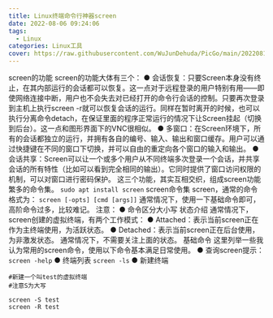 ```yaml
---
title: Linux终端命令行神器screen
date: 2022-08-06 09:24:06
tags: 
  - Linux
categories: Linux工具
cover: https://raw.githubusercontent.com/WuJunDehuda/PicGo/main/20220811161528.png
---
```

screen的功能
screen的功能大体有三个：
● 会话恢复：只要Screen本身没有终止，在其内部运行的会话都可以恢复。这一点对于远程登录的用户特别有用——即使网络连接中断，用户也不会失去对已经打开的命令行会话的控制。只要再次登录到主机上执行screen -r就可以恢复会话的运行。同样在暂时离开的时候，也可以执行分离命令detach，在保证里面的程序正常运行的情况下让Screen挂起（切换到后台）。这一点和图形界面下的VNC很相似。
● 多窗口：在Screen环境下，所有的会话都独立的运行，并拥有各自的编号、输入、输出和窗口缓存。用户可以通过快捷键在不同的窗口下切换，并可以自由的重定向各个窗口的输入和输出。
● 会话共享：Screen可以让一个或多个用户从不同终端多次登录一个会话，并共享会话的所有特性（比如可以看到完全相同的输出）。它同时提供了窗口访问权限的机制，可以对窗口进行密码保护。
这三个功能，其实互相交织，组成screen功能繁多的命令集。
`sudo apt install screen`
screen命令集
screen，通常的命令格式为：
`screen [-opts] [cmd [args]]`
通常情况下，使用一下基础命令即可，高阶命令过多，比较难记。
注意：
● 命令区分大小写
状态介绍
通常情况下，screen创建的虚拟终端，有两个工作模式：
● Attached：表示当前screen正在作为主终端使用，为活跃状态。
● Detached：表示当前screen正在后台使用，为非激发状态。
通常情况下，不需要关注上面的状态。
基础命令
这里列举一些我认为常用的screen命令，使用以下命令基本满足日常使用。
● 查询screen提示：
`screen -help`
● 终端列表
`screen -ls`
● 新建终端

```
#新建一个叫test的虚拟终端
#注意S为大写

screen -S test
screen -R test
```

